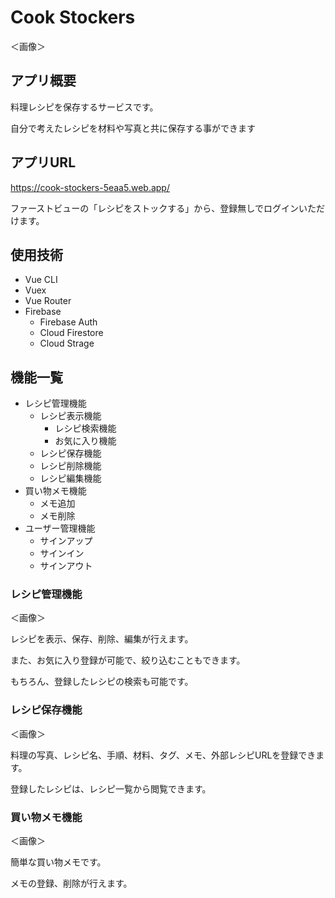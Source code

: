 # Cook Stockers

＜画像＞

## アプリ概要
料理レシピを保存するサービスです。

自分で考えたレシピを材料や写真と共に保存する事ができます

## アプリURL
https://cook-stockers-5eaa5.web.app/

ファーストビューの「レシピをストックする」から、登録無しでログインいただけます。

## 使用技術
- Vue CLI
- Vuex
- Vue Router
- Firebase
	- Firebase Auth
	- Cloud Firestore
	- Cloud Strage

## 機能一覧
- レシピ管理機能
	- レシピ表示機能
		- レシピ検索機能
		- お気に入り機能
	- レシピ保存機能
	- レシピ削除機能
	- レシピ編集機能
- 買い物メモ機能
	- メモ追加
	- メモ削除
- ユーザー管理機能
	- サインアップ
	- サインイン
	- サインアウト

### レシピ管理機能
＜画像＞

レシピを表示、保存、削除、編集が行えます。

また、お気に入り登録が可能で、絞り込むこともできます。

もちろん、登録したレシピの検索も可能です。

### レシピ保存機能
＜画像＞

料理の写真、レシピ名、手順、材料、タグ、メモ、外部レシピURLを登録できます。

登録したレシピは、レシピ一覧から閲覧できます。

### 買い物メモ機能
＜画像＞

簡単な買い物メモです。

メモの登録、削除が行えます。
